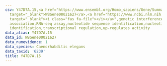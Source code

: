 ```yaml
---
csv: Y47D7A.15,<a href="https://www.ensembl.org/Homo_sapiens/Gene/Summary?db=core;g=WBGene00021627"
  target="_blank">WBGene00021627</a>,<a href="https://www.ncbi.nlm.nih.gov/pubmed/27496166"
  target="_blank"><i class="fas fa-file"></i></a>",genetic interference,functional
  association,RNA-seq assay,nucleotide sequence identification,nucleotide sequence
  identification,transcriptional regulation,up-regulates activity
data_alias: Y47D7A.15
data_id: WBGene00021627
data_numevidence: 1
data_species: Caenorhabditis elegans
data_taxid: '6239'
title: Y47D7A.15
---
```

